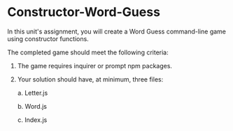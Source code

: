 # Constructor-Word-Guess


In this unit's assignment, you will create a Word Guess command-line game using constructor functions.

The completed game should meet the following criteria:

1) The game requires inquirer or prompt npm packages.

2) Your solution should have, at minimum, three files:

    a. Letter.js 
    
    b. Word.js 
    
    c. Index.js 


